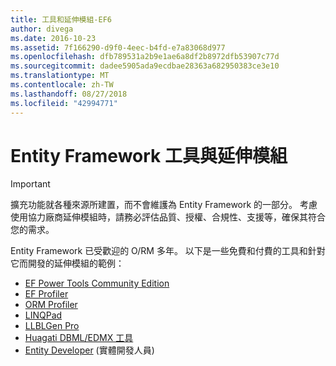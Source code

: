 ```yaml
---
title: 工具和延伸模組-EF6
author: divega
ms.date: 2016-10-23
ms.assetid: 7f166290-d9f0-4eec-b4fd-e7a83068d977
ms.openlocfilehash: dfb789531a2b9e1ae6a8df2b8972dfb53907c77d
ms.sourcegitcommit: dadee5905ada9ecdbae28363a682950383ce3e10
ms.translationtype: MT
ms.contentlocale: zh-TW
ms.lasthandoff: 08/27/2018
ms.locfileid: "42994771"
---
```

# <a name="entity-framework-tools--extensions"></a>Entity Framework 工具與延伸模組
> [!IMPORTANT]  
> 擴充功能就各種來源所建置，而不會維護為 Entity Framework 的一部分。 考慮使用協力廠商延伸模組時，請務必評估品質、授權、合規性、支援等，確保其符合您的需求。

Entity Framework 已受歡迎的 O/RM 多年。 以下是一些免費和付費的工具和針對它而開發的延伸模組的範例：    

- [EF Power Tools Community Edition](https://marketplace.visualstudio.com/items?itemName=ErikEJ.EntityFramework6PowerToolsCommunityEdition)
- [EF Profiler](https://efprof.com)  
- [ORM Profiler](https://www.ormprofiler.com)  
- [LINQPad](https://www.linqpad.net)  
- [LLBLGen Pro](https://www.llblgen.com)  
- [Huagati DBML/EDMX 工具](https://www.huagati.com/dbmltools)  
- [Entity Developer](https://www.devart.com/entitydeveloper) (實體開發人員)  
